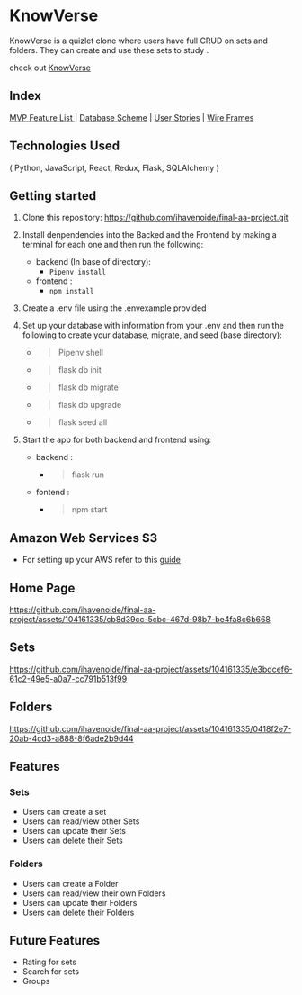 # KnowVerse

KnowVerse is a quizlet clone where users have full CRUD on sets and folders. They can create and use these sets to study .

check out [KnowVerse](https://knowverse.onrender.com)

## Index

[MVP Feature List ](https://github.com/ihavenoide/final-aa-project/wiki/MVP-Feature-List) | [Database Scheme](https://github.com/ihavenoide/final-aa-project/wiki/Database-Schema-and-Backend-Routes) | [User Stories](https://github.com/ihavenoide/final-aa-project/wiki/User-Stories) | [Wire Frames](https://github.com/ihavenoide/final-aa-project/wiki/Wireframes)

## Technologies Used

( Python, JavaScript, React, Redux, Flask, SQLAlchemy )

## Getting started

1. Clone this repository: https://github.com/ihavenoide/final-aa-project.git
2. Install denpendencies into the Backed and the Frontend by making a terminal for each one and then run the following:
   * backend (In base of directory):
       * ` Pipenv install `
   * frontend :
       * ` npm install `
3. Create a .env file using the .envexample provided

4. Set up your database with information from your .env and then run the following to create your database, migrate, and seed (base directory):
   * > Pipenv shell
   * > flask db init
   * > flask db migrate
   * > flask db upgrade
   * > flask seed all
5. Start the app for both backend and frontend using:
   * backend :
       * > flask run
   * fontend :
       * > npm start
## Amazon Web Services S3
   * For setting up your AWS refer to this [guide](https://github.com/jdrichardsappacad/aws-s3-pern-demo)


## Home Page

https://github.com/ihavenoide/final-aa-project/assets/104161335/cb8d39cc-5cbc-467d-98b7-be4fa8c6b668

## Sets

https://github.com/ihavenoide/final-aa-project/assets/104161335/e3bdcef6-61c2-49e5-a0a7-cc791b513f99

## Folders

https://github.com/ihavenoide/final-aa-project/assets/104161335/0418f2e7-20ab-4cd3-a888-8f6ade2b9d44


## Features
### Sets
   * Users can create a set
   * Users can read/view other Sets
   * Users can update their Sets
   * Users can delete their Sets
### Folders
   * Users can create a Folder
   * Users can read/view their own Folders
   * Users can update their Folders
   * Users can delete their Folders

## Future Features
   * Rating for sets
   * Search for sets
   * Groups
     
